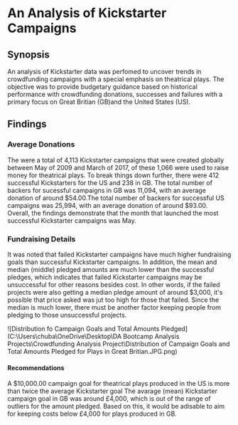 # An Analysis of Kickstarter Campaigns
## Synopsis
An analysis of Kickstarter data was perfomed to uncover trends in crowdfunding campaigns with a special emphasis on theatrical plays. The objective was to provide budgetary guidance based on historical performance with crowdfunding donations, successes and failures with a primary focus on Great Britian (GB)and the United States (US).
## Findings
### Average Donations
The were a total of 4,113 Kickstarter campaigns that were created globally between May of 2009 and March of 2017, of these 1,066 were used to raise money for theatrical plays. To break things down further, there were 412 successful Kickstarters for the US and 238 in GB. The total number of backers for sucessful campaigns in GB was 11,094, with an average donation of around $54.00.The total number of backers for successful US campaigns was 25,994, with an average donation of around $93.00. Overall, the findings demonstrate that the month that launched the most successful Kickstarter campaigns was May.
### Fundraising Details
It was noted that failed Kickstarter campaigns have much higher fundraising goals than successful Kickstarter campaigns. In addition, the mean and median (middle) pledged amounts are much lower than the successful pledges, which indicates that failed Kickstarter campaigns may be unsuccessful for other reasons besides cost. In other words, if the failed projects were also getting a median pledge amount of around $3,000, it's possible that price asked was jut too high for those that failed. Since the median is much lower, there must be another factor keeping people from pledging to those unsuccessful projects. 

![Distribution fo Campaign Goals and Total Amounts Pledged](C:\Users\chuba\OneDrive\Desktop\DA Bootcamp Analysis Projects\Crowdfunding Analysis Project\Distribution of Campaign Goals and Total Amounts Pledged for Plays in Great Britian.JPG.png)
#### Recommendations
A $10,000.00 campaign goal for theatrical plays produced in the US is more than twice the average Kickstarter goal
The avarage (mean) Kickstarter campaign goal in GB was around £4,000, which is out of the range of outliers for the amount pledged. Based on this, it would be adisable to aim for keeping costs below £4,000 for plays produced in GB.
